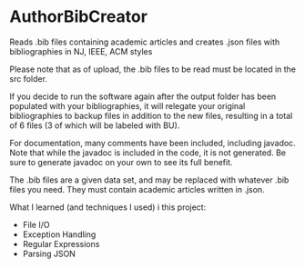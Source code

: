 # AuthorBibCreator
Reads .bib files containing academic articles and creates .json files with bibliographies in NJ, IEEE, ACM styles

Please note that as of upload, the .bib files to be read must be located in the src folder.

If you decide to run the software again after the output folder has been populated with your bibliographies, it will relegate your original bibliographies to backup files in addition to the new files, resulting in a total of 6 files (3 of which will be labeled with BU).

For documentation, many comments have been included, including javadoc. Note that while the javadoc is included in the code, it is not generated. Be sure to generate javadoc on your own to see its full benefit.

The .bib files are a given data set, and may be replaced with whatever .bib files you need. They must contain academic articles written in .json.

What I learned (and techniques I used) i this project:
- File I/O
- Exception Handling
- Regular Expressions
- Parsing JSON
